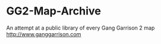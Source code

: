 # GG2-Map-Archive
An attempt at a public library of every Gang Garrison 2 map http://www.ganggarrison.com
